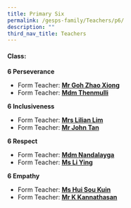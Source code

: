 ```yaml
---
title: Primary Six
permalink: /gesps-family/Teachers/p6/
description: ""
third_nav_title: Teachers
---
```

#### Class:
  
**6 Perseverance**

*   Form Teacher: **[Mr Goh Zhao Xiong](mailto:Goh_Zhao_Xiong@schools.gov.sg)**
*   Form Teacher: **[Mdm Thenmulli](mailto:Thenmulli_Palaniappan@schools.gov.sg)**

**6 Inclusiveness**

*   Form Teacher: **[Mrs Lilian Lim](mailto:Ho_Lilian@schools.gov.sg)**
*   Form Teacher: **[Mr John Tan](mailto:john_tan_chong_jin@schools.gov.sg)**

**6 Respect**

*   Form Teacher: **[Mdm Nandalayga](mailto:Nandalayga_A@schools.gov.sg)**
*   Form Teacher: **[Ms Li Ying](mailto:Li_Ying@schools.gov.sg)**

**6 Empathy**  

*   Form Teacher: **[Ms Hui Sou Kuin](mailto:Hui_Sou_Kuin@schools.gov.sg)**
*   Form Teacher: **[Mr K Kannathasan](mailto:k_kannathasan@schools.gov.sg)**